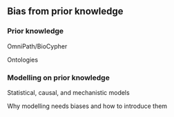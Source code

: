 ## Bias from prior knowledge

### Prior knowledge

OmniPath/BioCypher

Ontologies

### Modelling on prior knowledge

Statistical, causal, and mechanistic models

Why modelling needs biases and how to introduce them